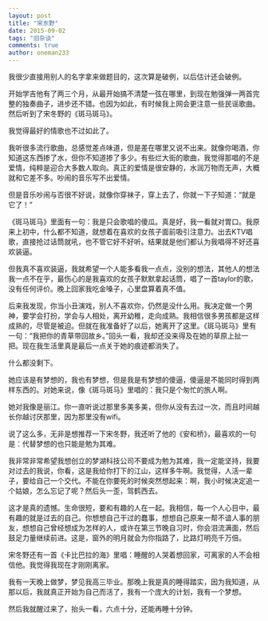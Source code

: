 ```yaml
---
layout: post
title: "宋东野"
date: 2015-09-02
tags: "旧杂谈"
comments: true
author: oneman233
---
```


我很少直接用别人的名字拿来做题目的，这次算是破例，以后估计还会破例。

开始学吉他有了两三个月，从最开始搞不清楚一弦在哪里，到现在勉强弹一两首完整的独奏曲子，进步还不错。也因为如此，有时候我上网会更注意一些民谣歌曲。然后听到了宋冬野的《斑马斑马》。

我觉得最好的情歌也不过如此了。

我听很多流行歌曲，总感觉差点味道，但是差在哪里又说不出来。就像你喝酒，你知道这东西掺了水，但你不知道掺了多少。有些烂大街的歌曲，我觉得那唱的不是爱情，纯粹是迎合大多数人取向。真正的爱情是很安静的，水润万物而无声，大概就和它差不多。吵闹的音乐写不出爱情。

但是音乐吵闹与否很不好说，就像你穿袜子，穿上去了，你就一下子知道：“就是它了！”

《斑马斑马》里面有一句：我是只会歌唱的傻瓜。真是好，我一看就对胃口。我原来上初中，什么都不知道，就想着在喜欢的女孩子面前吸引注意力。出去KTV唱歌，直接抢过话筒就吼，也不管它好不好听。结果就是他们都认为我唱得不好还喜欢装逼。

但我真不喜欢装逼，我就希望一个人能多看我一点点，没别的想法，其他人的想法我一点不在乎，最伤心的是我喜欢的女孩子默默拿起话筒，唱了一首taylor的歌，没有任何评价。晚上回家我吃金嗓子，心里盘算着真不值。

后来我发现，你当小丑演戏，别人不喜欢你，仍然是没什么用。我决定做一个男神，要学会打扮，学会与人相处，离开幼稚，走向成熟。我相信很多男孩都是这样成熟的，尽管是被迫。但就在我准备好了以后，她离开了这里。《斑马斑马》里有一句：“我把你的青草带回故乡。”回头一看，我却还没来得及在她的草原上扯一把。现在我生活里真是最后一点关于她的痕迹都消失了。

什么都没剩下。

她应该是有梦想的，我也有梦想，但是我是有梦想的傻逼，傻逼是不能同时得到两样东西的。对她来说，像《斑马斑马》里唱的：我只是个匆忙的旅人啊。

她对我像是丽江。你一直听说过那里多美多美，但你从没有去过一次，而且时间越长你越讨厌那里，因为那里没有wifi。

说了这么多，无非是想推荐一下宋冬野，我还听了他的《安和桥》，最喜欢的一句是：代替梦想的也只能是勉为其难。

我非常非常希望我想创立的梦湖科技公司不要成为勉为其难，我一定能坚持，我要对过去的我说，你看，这是我给你打下的江山，这样多牛啊。我觉得，人活一辈子，要给自己一个交代。不能在你要死的时候突然想起来：啊，我小时候决定追一个姑娘，怎么忘记了呢？然后头一歪，驾鹤西去。

这才是真的遗憾。生命很短，要和有趣的人在一起。我相信，每一个人心目中，最有趣的就是过去的自己。你想想自己干过的蠢事，想想自己原来一帮不谙人事的朋友，想想自己曾经想成为怎样的人，或许在第三节晚自习时，你会泪流满面，然后鼓足力量继续前进。这是，窗外的明月就会为你指路了，比路灯明亮千万倍。

宋冬野还有一首《卡比巴拉的海》里唱：睡醒的人哭着想回家，可离家的人不会相信他。我觉得我现在才刚刚离家。

我有一天晚上做梦，梦见我高三毕业。那晚上我是真的睡得踏实，因为我知道，从那以后，我就真正开始为自己而活了，我有一个庞大的计划，我有一个梦想。

然后我就醒过来了，抬头一看，六点十分，还能再睡十分钟。